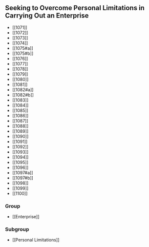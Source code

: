 ## Seeking to Overcome Personal Limitations in Carrying Out an Enterprise

- [[1071]]
- [[1072]]
- [[1073]]
- [[1074]]
- [[1075#a]]
- [[1075#b]]
- [[1076]]
- [[1077]]
- [[1078]]
- [[1079]]
- [[1080]]
- [[1081]]
- [[1082#a]]
- [[1082#b]]
- [[1083]]
- [[1084]]
- [[1085]]
- [[1086]]
- [[1087]]
- [[1088]]
- [[1089]]
- [[1090]]
- [[1091]]
- [[1092]]
- [[1093]]
- [[1094]]
- [[1095]]
- [[1096]]
- [[1097#a]]
- [[1097#b]]
- [[1098]]
- [[1099]]
- [[1100]]

### Group
- [[Enterprise]]

### Subgroup
- [[Personal Limitations]]

